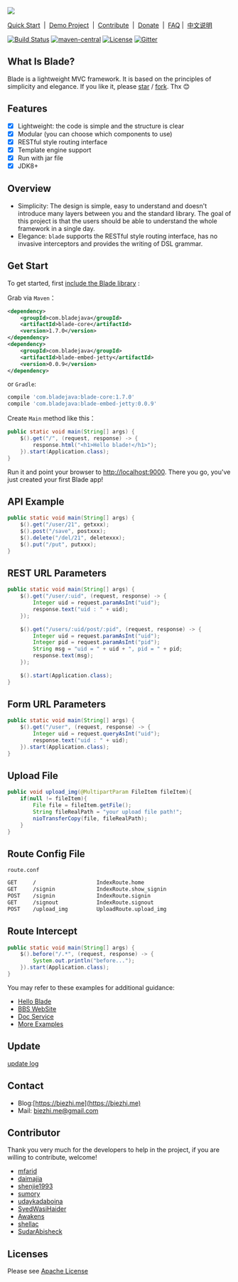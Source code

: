 
[![](https://dn-biezhi.qbox.me/LOGO_BIG.png)](http://bladejava.com)

[Quick Start](https://bladejava.com/docs)&nbsp; | &nbsp;[Demo Project](https://github.com/blade-samples)&nbsp; | &nbsp;[Contribute](https://bladejava.com/docs/appendix/contribute)&nbsp; | &nbsp;[Donate]()&nbsp; | &nbsp;[FAQ](https://bladejava.com/docs/faqs) | &nbsp;[中文说明](https://github.com/biezhi/blade/blob/master/README_CN.md)

[![Build Status](https://img.shields.io/travis/biezhi/blade.svg?style=flat-square)](https://travis-ci.org/biezhi/blade)
[![maven-central](https://img.shields.io/maven-central/v/com.bladejava/blade-core.svg?style=flat-square)](http://search.maven.org/#search%7Cga%7C1%7Cg%3A%22com.bladejava%22)
[![License](https://img.shields.io/badge/license-Apache%202-4EB1BA.svg?style=flat-square)](https://www.apache.org/licenses/LICENSE-2.0.html)
[![Gitter](https://badges.gitter.im/biezhi/blade.svg)](https://gitter.im/biezhi/blade?utm_source=badge&utm_medium=badge&utm_campaign=pr-badge)


## What Is Blade?

Blade is a lightweight MVC framework. It is based on the principles of simplicity and elegance. 
If you like it, please [star](https://github.com/biezhi/blade/stargazers) / [fork](https://github.com/biezhi/blade). Thx :blush:

## Features

* [x] Lightweight: the code is simple and the structure is clear
* [x] Modular (you can choose which components to use)
* [x] RESTful style routing interface
* [x] Template engine support
* [x] Run with jar file
* [x] JDK8+

## Overview

* Simplicity: The design is simple, easy to understand and doesn't introduce many layers between you and the standard library. The goal of this project is that the users should be able to understand the whole framework in a single day.
* Elegance: `blade` supports the RESTful style routing interface, has no invasive interceptors and provides the writing of DSL grammar.

## Get Start

To get started, first [include the Blade library](http://bladejava.com/docs/intro/getting_start) :

Grab via `Maven`：

```xml
<dependency>
	<groupId>com.bladejava</groupId>
	<artifactId>blade-core</artifactId>
	<version>1.7.0</version>
</dependency>
<dependency>
	<groupId>com.bladejava</groupId>
	<artifactId>blade-embed-jetty</artifactId>
	<version>0.0.9</version>
</dependency>
```
or `Gradle`:
```sh
compile 'com.bladejava:blade-core:1.7.0'
compile 'com.bladejava:blade-embed-jetty:0.0.9'
```

Create `Main` method like this：

```java
public static void main(String[] args) {
	$().get("/", (request, response) -> {
		response.html("<h1>Hello blade!</h1>");
	}).start(Application.class);
}
```

Run it and point your browser to [http://localhost:9000](http://localhost:9000). There you go, you've just created your first Blade app!

## API Example

```java
public static void main(String[] args) {
	$().get("/user/21", getxxx);
	$().post("/save", postxxx);
	$().delete("/del/21", deletexxx);
	$().put("/put", putxxx);
}
```

## REST URL Parameters

```java
public static void main(String[] args) {
	$().get("/user/:uid", (request, response) -> {
		Integer uid = request.paramAsInt("uid");
		response.text("uid : " + uid);
	});
	
	$().get("/users/:uid/post/:pid", (request, response) -> {
		Integer uid = request.paramAsInt("uid");
		Integer pid = request.paramAsInt("pid");
		String msg = "uid = " + uid + ", pid = " + pid;
		response.text(msg);
	});
	
	$().start(Application.class);
}
```

## Form URL Parameters

```java
public static void main(String[] args) {
	$().get("/user", (request, response) -> {
		Integer uid = request.queryAsInt("uid");
		response.text("uid : " + uid);
	}).start(Application.class);
}
```

## Upload File

```java
public void upload_img(@MultipartParam FileItem fileItem){
	if(null != fileItem){
		File file = fileItem.getFile();
		String fileRealPath = "your upload file path!";
		nioTransferCopy(file, fileRealPath);
	}
}
```

## Route Config File

`route.conf`

```sh
GET		/					IndexRoute.home
GET		/signin				IndexRoute.show_signin
POST	/signin				IndexRoute.signin
GET		/signout			IndexRoute.signout
POST	/upload_img			UploadRoute.upload_img
```

## Route Intercept

```java
public static void main(String[] args) {
	$().before("/.*", (request, response) -> {
		System.out.println("before...");
	}).start(Application.class);
}
```

You may refer to these examples for additional guidance:

+ [Hello Blade](https://github.com/blade-samples/hello)
+ [BBS WebSite](https://github.com/junicorn/java-china)
+ [Doc Service](https://github.com/biezhi/grice)
+ [More Examples](https://github.com/blade-samples)

	
## Update

[update log](https://github.com/biezhi/blade/blob/master/UPDATE_LOG.md)

## Contact

- Blog:[https://biezhi.me](https://biezhi.me)
- Mail: biezhi.me@gmail.com

## Contributor

Thank you very much for the developers to help in the project, if you are willing to contribute, welcome!

- [mfarid](https://github.com/mfarid)
- [daimajia](https://github.com/daimajia)
- [shenjie1993](https://github.com/shenjie1993)
- [sumory](https://github.com/sumory)
- [udaykadaboina](https://github.com/udaykadaboina)
- [SyedWasiHaider](https://github.com/SyedWasiHaider)
- [Awakens](https://github.com/Awakens)
- [shellac](https://github.com/shellac)
- [SudarAbisheck](https://github.com/SudarAbisheck)

## Licenses

Please see [Apache License](LICENSE)
